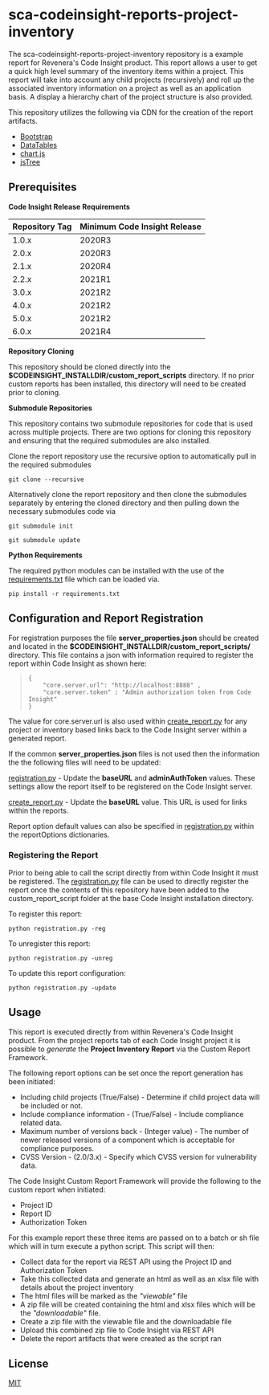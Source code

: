 # sca-codeinsight-reports-project-inventory

The sca-codeinsight-reports-project-inventory repository is a example report for Revenera's Code Insight product. This report allows a user to get a quick high level summary of the inventory items within a project. This report will take into account any child projects (recursively) and roll up the associated inventory information on a project as well as an application basis.  A display a hierarchy chart of the project structure is also provided.

This repository utilizes the following via CDN for the creation of the report artifacts.

-  [Bootstrap](https://getbootstrap.com/)
-  [DataTables](https://datatables.net/)
-  [chart.js](https://www.chartjs.org/)
-  [jsTree](https://www.jstree.com/)

## Prerequisites

**Code Insight Release Requirements**


|Repository Tag | Minimum Code Insight Release |
|--|--|
|1.0.x |2020R3 |
|2.0.x |2020R3 |
|2.1.x |2020R4 |
|2.2.x |2021R1 |
|3.0.x |2021R2 |
|4.0.x |2021R2 |
|5.0.x |2021R2 |
|6.0.x |2021R4 |

**Repository Cloning**

This repository should be cloned directly into the **$CODEINSIGHT_INSTALLDIR/custom_report_scripts** directory. If no prior custom reports has been installed, this directory will need to be created prior to cloning.

**Submodule Repositories**

This repository contains two submodule repositories for code that is used across multiple projects.  There are two options for cloning this repository and ensuring that the required submodules are also installed.

Clone the report repository use the recursive option to automatically pull in the required submodules

	git clone --recursive

 Alternatively clone the report repository and then clone the submodules separately by entering the cloned directory and then pulling down the necessary submodules code via   

	git submodule init

	git submodule update

**Python Requirements**

The required python modules can be installed with the use of the [requirements.txt](requirements.txt) file which can be loaded via.

	pip install -r requirements.txt

## Configuration and Report Registration
 
For registration purposes the file **server_properties.json** should be created and located in the **$CODEINSIGHT_INSTALLDIR/custom_report_scripts/** directory.  This file contains a json with information required to register the report within Code Insight as shown  here:

>     {
>         "core.server.url": "http://localhost:8888" ,
>         "core.server.token" : "Admin authorization token from Code Insight"
>     }

The value for core.server.url is also used within [create_report.py](create_report.py) for any project or inventory based links back to the Code Insight server within a generated report.

If the common **server_properties.json** files is not used then the information the the following files will need to be updated:

[registration.py](registration.py)  -  Update the **baseURL** and **adminAuthToken** values. These settings allow the report itself to be registered on the Code Insight server.

[create_report.py](create_report.py)  -  Update the **baseURL** value. This URL is used for links within the reports.

Report option default values can also be specified in [registration.py](registration.py) within the reportOptions dictionaries.

### Registering the Report

Prior to being able to call the script directly from within Code Insight it must be registered. The [registration.py](registration.py) file can be used to directly register the report once the contents of this repository have been added to the custom_report_script folder at the base Code Insight installation directory.

To register this report:

	python registration.py -reg

To unregister this report:
	
	python registration.py -unreg

To update this report configuration:
	
	python registration.py -update

## Usage

This report is executed directly from within Revenera's Code Insight product. From the project reports tab of each Code Insight project it is possible to *generate* the **Project Inventory Report** via the Custom Report Framework.

The following report options can be set once the report generation has been initiated:

- Including child projects (True/False) - Determine if child project data will be included or not.
- Include compliance information - (True/False) - Include compliance related data.
- Maximum number of versions back - (Integer value) - The number of newer released versions of a component which is acceptable for compliance purposes.
- CVSS Version - (2.0/3.x) - Specify which CVSS version for vulnerability data.

The Code Insight Custom Report Framework will provide the following to the custom report when initiated:

- Project ID
- Report ID
- Authorization Token

For this example report these three items are passed on to a batch or sh file which will in turn execute a python script. This script will then:

- Collect data for the report via REST API using the Project ID and Authorization Token
- Take this collected data and generate an html as well as an xlsx file with details about the project inventory
- The html files will be marked as the *"viewable"* file
- A zip file will be created containing the html and xlsx files which will be the *"downloadable"* file.
- Create a zip file with the viewable file and the downloadable file
- Upload this combined zip file to Code Insight via REST API
- Delete the report artifacts that were created as the script ran

## License

[MIT](LICENSE)